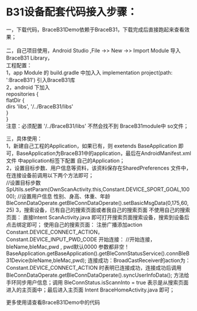 # B31设备配套代码接入步骤：
一，下载代码，BraceB31Demo依赖于BraceB31，下载完成后直接跑起来查看效果；</br></br>
二，自己项目使用，Android Studio ,File ->> New ->> Import Module 导入BraceB31 Library，</br>
  工程配置：</br>
  1，app Module 的 build.gradle 中加入入 implementation project(path: ':BraceB31') 引入BraceB31库</br>
  2，android 下加入</br>
  repositories {</br>
        flatDir {</br>
            dirs 'libs', '/../BraceB31/libs'</br>
        }</br>
    }</br>
    注意：必须配置 '/../BraceB31/libs' 不然会找不到 BraceB31module中 so文件；</br>

三，具体使用：</br>
  1，新建自己工程的Application，如果已有，则 exetends BaseApplication 即可，BaseApplication为BraceB31中的application，最后在AndroidManifest.xml文件
  中application标签下配置 自己的Application；</br>
  2，设置目标步数、用户信息等资料，该资料保存在SharedPreferences 文件中，在连接设备前调用以下两个方法即可；</br>
        //设置目标步数
        SpUtils.setParam(OwnScanActivity.this,Constant.DEVICE_SPORT_GOAL,10000);
        //设置用户信息 性别、身高、体重、年龄
        BleConnDataOperate.getBleConnDataOperate().setBasicMsgData(0,175,60,25)
  3，搜索设备，已有自己的搜索页面或者我自己的搜索页面
    不使用自己的搜索页面：
      直接Intent ScanActivity.java 即可打开搜索页面搜索设备，搜索到设备后点击绑定即可；
    使用自己的搜索页面：
      注册广播添加action  Constant.DEVICE_CONNECT_ACTION，Constant.DEVICE_INPUT_PWD_CODE
      开始连接： 
        //开始连接，bleName,bleMac,pwd , pwd默认0000 参数都非空！
        BaseApplication.getBaseApplication().getBleConnStatusService().connBleB31Device(bleName,bleMac,pwd);
      连接成功：BroadCastReceiver的action为：Constant.DEVICE_CONNECT_ACTION 时表明已连接成功，连接成功后调用 BleConnDataOperate.getBleConnDataOperate().syncUserInfoData();
       方法给手环同步用户信息；调用 BleConnStatus.isScannInto = true 表示是从搜索页面进入的主页面中；最后进入主页面 Intent BraceHomeActivity.java 即可；
       
  
  
  更多使用请查看BraceB31Demo中的代码
